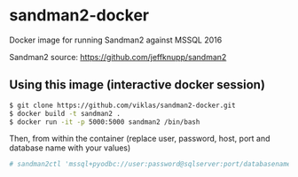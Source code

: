 # sandman2-docker
Docker image for running Sandman2 against MSSQL 2016

Sandman2 source: https://github.com/jeffknupp/sandman2

## Using this image (interactive docker session)

```bash
$ git clone https://github.com/viklas/sandman2-docker.git
$ docker build -t sandman2 .
$ docker run -it -p 5000:5000 sandman2 /bin/bash
```

Then, from within the container (replace user, password, host, port and database name with your values)

```bash
# sandman2ctl 'mssql+pyodbc://user:password@sqlserver:port/databasename?driver=ODBC+Driver+13+for+SQL+Server'
```
